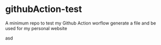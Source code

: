 # githubAction-test
A minimum repo to test my Github Action worflow generate a file and be used for my personal website

asd
